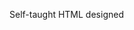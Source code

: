 Self-taught HTML designed
              
 
 
 
      
 
 
                                                              